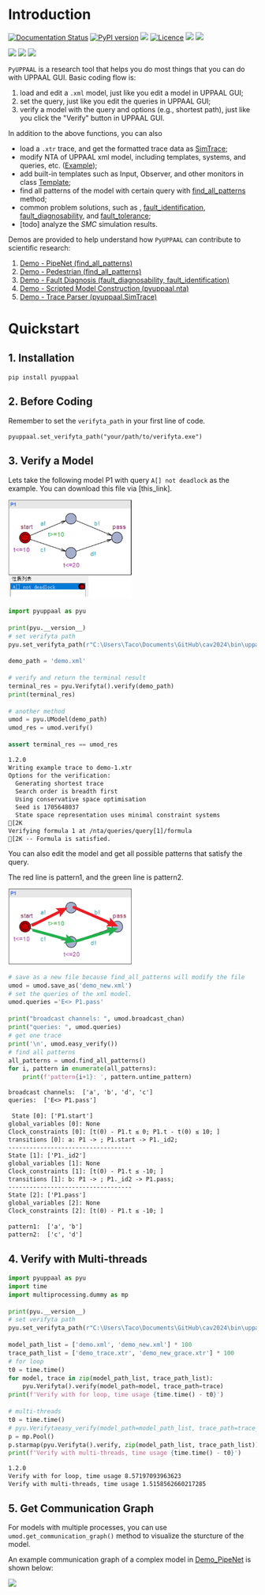 # Introduction

[![Documentation Status](https://readthedocs.org/projects/pyuppaal/badge/?version=latest)](https://pyuppaal.readthedocs.io/en/latest/?badge=latest) 
[![PyPI version](https://badge.fury.io/py/pyuppaal.svg)](https://badge.fury.io/py/pyuppaal)
![](https://img.shields.io/badge/test-passing-brightgreen)
[![Licence](https://img.shields.io/github/license/jack0chan/pyuppaal)](https://opensource.org/licenses/mit-license.php)
[![](https://img.shields.io/badge/github-Jack0Chan-blue)](https://github.com/Jack0Chan)
[![](https://img.shields.io/badge/group-HCPS-blue)](https://www.yuque.com/hcps) 

![](https://img.shields.io/badge/platform-Windows-blue) 
![](https://img.shields.io/badge/platform-Linux-blue) 
![](https://img.shields.io/badge/platform-MacOS-blue)



`PyUPPAAL` is a research tool that helps you do most things that you can do with UPPAAL GUI. Basic coding flow is:

1. load and edit a `.xml` model, just like you edit a model in UPPAAL GUI;
2. set the query, just like you edit the queries in UPPAAL GUI;
3. verify a model with the query and options (e.g., shortest path), just like you click the "Verify" button in UPPAAL GUI.

In addition to the above functions, you can also

- load a `.xtr` trace, and get the formatted trace data as [SimTrace](https://pyuppaal.readthedocs.io/en/latest/USER%20API.html#pyuppaal.tracer.SimTrace);
- modify NTA of UPPAAL xml model, including templates, systems, and queries, etc. ([Example](https://pyuppaal.readthedocs.io/en/latest/Demo4-Scripted%20Model%20Construction.html));
- add built-in templates such as Input, Observer, and other monitors in class [Template](https://pyuppaal.readthedocs.io/en/latest/USER%20API.html#pyuppaal.nta.Template);
- find all patterns of the model with certain query with [find_all_patterns](https://pyuppaal.readthedocs.io/en/latest/USER%20API.html#pyuppaal.umodel.UModel.find_all_patterns) method;
- common problem solutions, such as , [fault_identification](https://pyuppaal.readthedocs.io/en/latest/USER%20API.html#pyuppaal.umodel.UModel.fault_identification), [fault_diagnosability](https://pyuppaal.readthedocs.io/en/latest/USER%20API.html#pyuppaal.umodel.UModel.fault_diagnosability), and [fault_tolerance](https://pyuppaal.readthedocs.io/en/latest/USER%20API.html#pyuppaal.umodel.UModel.fault_tolerance);
- [todo] analyze the *SMC* simulation results.

Demos are provided to help understand how `PyUPPAAL` can contribute to scientific research:

1. [Demo - PipeNet (find_all_patterns)](https://pyuppaal.readthedocs.io/en/latest/Demo1-PipeNet.html)
2. [Demo - Pedestrian (find_all_patterns)](https://pyuppaal.readthedocs.io/en/latest/Demo2-Pedestrian.html)
3. [Demo - Fault Diagnosis (fault_diagnosability, fault_identification)](https://pyuppaal.readthedocs.io/en/latest/Demo3-Fault%20Diagnosis.html)
4. [Demo - Scripted Model Construction (pyuppaal.nta)](https://pyuppaal.readthedocs.io/en/latest/Demo4-Scripted%20Model%20Construction.html)
5. [Demo - Trace Parser (pyuppaal.SimTrace)](https://pyuppaal.readthedocs.io/en/latest/Demo5-Trace%20Parser.html)

# Quickstart

## 1. Installation

`pip install pyuppaal`

## 2. Before Coding

Remember to set the `verifyta_path` in your first line of code.

`pyuppaal.set_verifyta_path("your/path/to/verifyta.exe")`



## 3. Verify a Model

Lets take the following model P1 with query `A[] not deadlock` as the example. You can download this file via [this_link].

<img src=https://raw.githubusercontent.com/Jack0Chan/pyuppaal/main/src/test_integration/figs/demo.png width=250 />


```python
import pyuppaal as pyu

print(pyu.__version__)
# set verifyta path
pyu.set_verifyta_path(r"C:\Users\Taco\Documents\GitHub\cav2024\bin\uppaal64-4.1.26\bin-Windows\verifyta.exe")

demo_path = 'demo.xml'

# verify and return the terminal result
terminal_res = pyu.Verifyta().verify(demo_path)
print(terminal_res)

# another method
umod = pyu.UModel(demo_path)
umod_res = umod.verify()

assert terminal_res == umod_res

```

    1.2.0
    Writing example trace to demo-1.xtr
    Options for the verification:
      Generating shortest trace
      Search order is breadth first
      Using conservative space optimisation
      Seed is 1705648037
      State space representation uses minimal constraint systems
    [2K
    Verifying formula 1 at /nta/queries/query[1]/formula
    [2K -- Formula is satisfied.
    
    

You can also edit the model and get all possible patterns that satisfy the query.

The red line is pattern1, and the green line is pattern2.

<img src=https://raw.githubusercontent.com/Jack0Chan/pyuppaal/main/src/test_integration/figs/demo_patterns.png width=250 />


```python
# save as a new file because find_all_patterns will modify the file
umod = umod.save_as('demo_new.xml')
# set the queries of the xml model.
umod.queries ='E<> P1.pass'

print("broadcast channels: ", umod.broadcast_chan)
print("queries: ", umod.queries)
# get one trace
print('\n', umod.easy_verify())
# find all patterns
all_patterns = umod.find_all_patterns()
for i, pattern in enumerate(all_patterns):
    print(f'pattern{i+1}: ', pattern.untime_pattern)

```

    broadcast channels:  ['a', 'b', 'd', 'c']
    queries:  ['E<> P1.pass']
    
     State [0]: ['P1.start']
    global_variables [0]: None
    Clock_constraints [0]: [t(0) - P1.t ≤ 0; P1.t - t(0) ≤ 10; ]
    transitions [0]: a: P1 -> ; P1.start -> P1._id2;
    -----------------------------------
    State [1]: ['P1._id2']
    global_variables [1]: None
    Clock_constraints [1]: [t(0) - P1.t ≤ -10; ]
    transitions [1]: b: P1 -> ; P1._id2 -> P1.pass;
    -----------------------------------
    State [2]: ['P1.pass']
    global_variables [2]: None
    Clock_constraints [2]: [t(0) - P1.t ≤ -10; ]
    
    pattern1:  ['a', 'b']
    pattern2:  ['c', 'd']
    

## 4. Verify with Multi-threads


```python
import pyuppaal as pyu
import time
import multiprocessing.dummy as mp

print(pyu.__version__)
# set verifyta path
pyu.set_verifyta_path(r"C:\Users\Taco\Documents\GitHub\cav2024\bin\uppaal64-4.1.26\bin-Windows\verifyta.exe")

model_path_list = ['demo.xml', 'demo_new.xml'] * 100
trace_path_list = ['demo_trace.xtr', 'demo_new_grace.xtr'] * 100
# for loop
t0 = time.time()
for model, trace in zip(model_path_list, trace_path_list):
    pyu.Verifyta().verify(model_path=model, trace_path=trace)
print(f'Verify with for loop, time usage {time.time() - t0}')

# multi-threads
t0 = time.time()
# pyu.Verifytaeasy_verify(model_path=model_path_list, trace_path=trace_path_list, num_threads=20)
p = mp.Pool()
p.starmap(pyu.Verifyta().verify, zip(model_path_list, trace_path_list))
print(f'Verify with multi-threads, time usage {time.time() - t0}')

```

    1.2.0
    Verify with for loop, time usage 8.57197093963623
    Verify with multi-threads, time usage 1.5158562660217285
    

## 5. Get Communication Graph

For models with multiple processes, you can use `umod.get_communication_graph()` method to visualize the sturcture of the model.

An example communication graph of a complex model in [Demo_PipeNet](https://pyuppaal.readthedocs.io/en/latest/Demo1-PipeNet.html#visualize-the-architecture) is shown below:


[![](https://mermaid.ink/img/pako:eNpVjs0KwjAQhF-l7Lk56DEHT714UUGPC7JttjaQpCHdiFL67kYo_pxmmG8GZoZuNAwaboniUF0aDCcb-cCCYR9iLnJsJ053TmuglH3LtSXnlNp92qtRih9WtoV8d39o84OgBs_JkzXlwYyhqhBkYM8IuljDPWUnCBiWUqUs4_kZOtCSMteQoyHhxlL57kH35CZeXq-ESg8?type=png)](https://mermaid.live/edit#pako:eNpVjs0KwjAQhF-l7Lk56DEHT714UUGPC7JttjaQpCHdiFL67kYo_pxmmG8GZoZuNAwaboniUF0aDCcb-cCCYR9iLnJsJ053TmuglH3LtSXnlNp92qtRih9WtoV8d39o84OgBs_JkzXlwYyhqhBkYM8IuljDPWUnCBiWUqUs4_kZOtCSMteQoyHhxlL57kH35CZeXq-ESg8)
